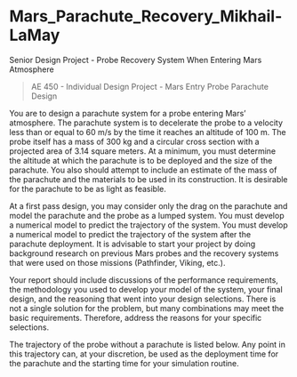# Mars_Parachute_Recovery_Mikhail-LaMay
Senior Design Project -  Probe Recovery System When Entering Mars Atmosphere


>AE 450 - Individual Design Project - Mars Entry Probe Parachute Design

You are to design a parachute system for a probe entering Mars’ atmosphere. The parachute system is to decelerate the probe to a velocity less than or equal to 60 m/s by the time it reaches an altitude of 100 m. The probe itself has a mass of 300 kg and a circular cross section with a projected area of 3.14 square meters. At a minimum, you must determine the altitude at which the parachute is to be deployed and the size of the parachute. You also should attempt to include an estimate of the mass of the parachute and the materials to be used in its construction. It is desirable for the parachute to be as light as feasible.

At a first pass design, you may consider only the drag on the parachute and model the parachute and the probe as a lumped system. You must develop a numerical model to predict the trajectory of the system. You must develop a numerical model to predict the trajectory of the system after the parachute deployment. It is advisable to start your project by doing background research on previous Mars probes and the recovery systems that were used on those missions (Pathfinder, Viking, etc.).

 Your report should include discussions of the performance requirements, the methodology you used to develop your model of the system, your final design, and the reasoning that went into your design selections. There is not a single solution for the problem, but many combinations may meet the basic requirements. Therefore, address the reasons for your specific selections.
 
The trajectory of the probe without a parachute is listed below. Any point in this trajectory can, at your discretion, be used as the deployment time for the parachute and the starting time for your simulation routine.
